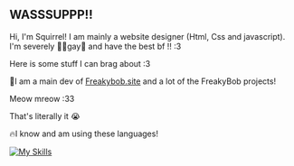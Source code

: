 ## WASSSUPPP!!
Hi, I'm Squirrel! I am mainly a website designer (Html, Css and javascript). I'm severely 🏳️‍🌈gay🌈 and have the best bf !! :3

Here is some stuff I can brag about :3 

🧽I am a main dev of [Freakybob.site](https://github.com/Freakybob-Team/Freakybob.site) and a lot of the FreakyBob projects!

Meow mreow :33 

That's literally it :sob:

🔥I know and am using these languages!

[![My Skills](https://skillicons.dev/icons?i=html,css,js,java)](https://skillicons.dev)

